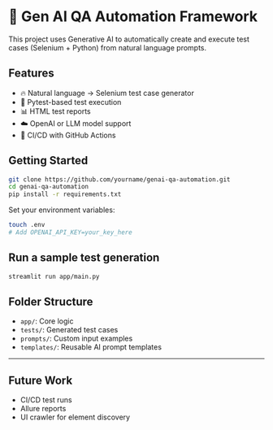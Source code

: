 # 🧠 Gen AI QA Automation Framework

This project uses Generative AI to automatically create and execute test cases (Selenium + Python) from natural language prompts.

## Features
- 🔥 Natural language → Selenium test case generator
- 🧪 Pytest-based test execution
- 📊 HTML test reports
- ☁️ OpenAI or LLM model support
- 🔁 CI/CD with GitHub Actions

## Getting Started

```bash
git clone https://github.com/yourname/genai-qa-automation.git
cd genai-qa-automation
pip install -r requirements.txt
```

Set your environment variables:

```bash
touch .env
# Add OPENAI_API_KEY=your_key_here
```

## Run a sample test generation
```bash
streamlit run app/main.py
```

## Folder Structure
- `app/`: Core logic
- `tests/`: Generated test cases
- `prompts/`: Custom input examples
- `templates/`: Reusable AI prompt templates

---

## Future Work
- CI/CD test runs
- Allure reports
- UI crawler for element discovery